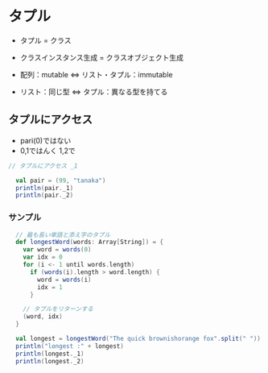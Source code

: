 # タプル 
- タプル = クラス
- クラスインスタンス生成 = クラスオブジェクト生成

- 配列：mutable ⇔ リスト・タプル：immutable
- リスト：同じ型 ⇔ タプル：異なる型を持てる

## タプルにアクセス
- pari(0)ではない
- 0,1ではんく 1,2で
```scala
// タプルにアクセス _1

  val pair = (99, "tanaka")
  println(pair._1)
  println(pair._2)
```

### サンプル
```scala
  // 最も長い単語と添え字のタプル
  def longestWord(words: Array[String]) = {
    var word = words(0)
    var idx = 0
    for (i <- 1 until words.length)
      if (words(i).length > word.length) {
        word = words(i)
        idx = 1
      }

    // タプルをリターンする
    (word, idx)
  }

  val longest = longestWord("The quick brownishorange fox".split(" "))
  println("longest :" + longest)
  println(longest._1)
  println(longest._2)
```
